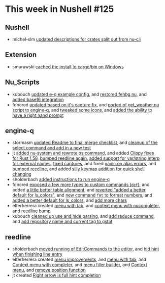 # This week in Nushell #125

## Nushell

- michel-slm [updated descriptions for crates split out from nu-cli](https://github.com/nushell/nushell/pull/4247)

## Extension

- smurawski [cached the install to cargo/bin on Windows](https://github.com/nushell/vscode-nushell-lang/pull/44)

## Nu_Scripts

- kubouch [updated e-q example config](https://github.com/nushell/nu_scripts/pull/129), and [restored fehbg.nu](https://github.com/nushell/nu_scripts/pull/125), and [added base16 integration](https://github.com/nushell/nu_scripts/pull/123)
- fdncred [updated based on jt's capture fix](https://github.com/nushell/nu_scripts/pull/128), and [ported of get_weather.nu script to engine-q](https://github.com/nushell/nu_scripts/pull/127), and [tweaked some icons](https://github.com/nushell/nu_scripts/pull/126), and [added the ability to have a right hand prompt](https://github.com/nushell/nu_scripts/pull/122)

## engine-q

- stormasm [updated Readme to final merge checklist](https://github.com/nushell/engine-q/pull/741), and [cleanup of the select command and add in a new test](https://github.com/nushell/engine-q/pull/718)
- jt [added nu-system and rewrote ps command](https://github.com/nushell/engine-q/pull/734), and added [Clippy fixes for Rust 1.58](https://github.com/nushell/engine-q/pull/733), [bumped reedline again](https://github.com/nushell/engine-q/pull/732), [added support for var/string interp for external names](https://github.com/nushell/engine-q/pull/729), [fixed captures](https://github.com/nushell/engine-q/pull/723), and fixed [panic on alias errors](https://github.com/nushell/engine-q/pull/713), and [bumped reedline](https://github.com/nushell/engine-q/pull/712), and added [silly keymap addition for quick shell changing](https://github.com/nushell/engine-q/pull/710)
- sholderbach [added instructions to run engine-q](https://github.com/nushell/engine-q/pull/731)
- fdncred [exposed a few more types to custom commands (`def`)](https://github.com/nushell/engine-q/pull/725), and added [a little better table alignment](https://github.com/nushell/engine-q/pull/720), and [reverted "added a better default for ls_colors"](https://github.com/nushell/engine-q/pull/711), and [new command `fmt` to format numbers](https://github.com/nushell/engine-q/pull/707), and [added a better default for ls_colors](https://github.com/nushell/engine-q/pull/703), and [add more chars](https://github.com/nushell/engine-q/pull/701)
- elferherrera created [menu with tab](https://github.com/nushell/engine-q/pull/724), and [context menu with nucompleter](https://github.com/nushell/engine-q/pull/722), and [reedline bump](https://github.com/nushell/engine-q/pull/717)
- kubouch [cleaned up use and hide parsing](https://github.com/nushell/engine-q/pull/705), and [add reduce command](https://github.com/nushell/engine-q/pull/700), and [add repository name and current tag to gstat](https://github.com/nushell/engine-q/pull/692)

## reedline

- sholderbach [moved running of EditCommands to the editor](https://github.com/nushell/reedline/pull/251), and [hid hint when finishing line entry](https://github.com/nushell/reedline/pull/250)
- elferherrera created [menu improvements](https://github.com/nushell/reedline/pull/249), and [menu with tab](https://github.com/nushell/reedline/pull/248), and [Context menu with completer](https://github.com/nushell/reedline/pull/247), and [menu filler builder](https://github.com/nushell/reedline/pull/246), and [Context menu](https://github.com/nushell/reedline/pull/243), and [remove position function](https://github.com/nushell/reedline/pull/242)
- jt created [Right arrow is full hint completion](https://github.com/nushell/reedline/pull/244)
